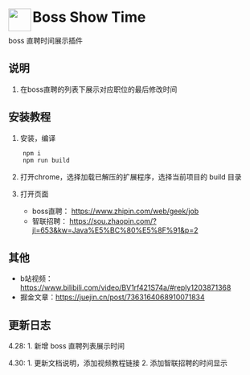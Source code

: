 # <img src="public/icons/icon_48.png" width="45" align="left"> Boss Show Time

boss 直聘时间展示插件

## 说明

1. 在boss直聘的列表下展示对应职位的最后修改时间

## 安装教程

1. 安装，编译

```bash
    npm i
    npm run build
```

2. 打开chrome，选择加载已解压的扩展程序，选择当前项目的 build 目录

3. 打开页面
    * boss直聘： <https://www.zhipin.com/web/geek/job>
    * 智联招聘： <https://sou.zhaopin.com/?jl=653&kw=Java%E5%BC%80%E5%8F%91&p=2>

## 其他

* b站视频：<https://www.bilibili.com/video/BV1rf421S74a/#reply1203871368>
* 掘金文章：<https://juejin.cn/post/7363164068910071834>

## 更新日志

4.28:
    1. 新增 boss 直聘列表展示时间

4.30:
    1. 更新文档说明，添加视频教程链接
    2. 添加智联招聘的时间显示
